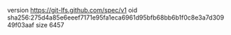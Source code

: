 version https://git-lfs.github.com/spec/v1
oid sha256:275d4a85e6eeef7171e95fa1eca6961d95bfb68bb6b1f0c8e3a7d30949f03aaf
size 6457
